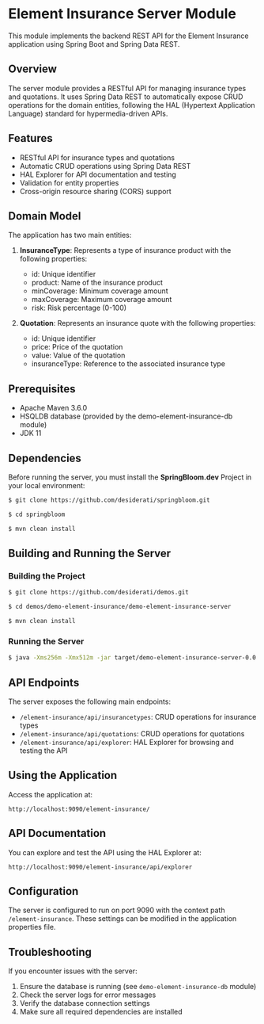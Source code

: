 # Element Insurance Server Module

This module implements the backend REST API for the Element Insurance application
using Spring Boot and Spring Data REST.

## Overview

The server module provides a RESTful API for managing insurance types and quotations.
It uses Spring Data REST to automatically expose CRUD operations for the domain entities,
following the HAL (Hypertext Application Language) standard for hypermedia-driven APIs.

## Features

- RESTful API for insurance types and quotations
- Automatic CRUD operations using Spring Data REST
- HAL Explorer for API documentation and testing
- Validation for entity properties
- Cross-origin resource sharing (CORS) support

## Domain Model

The application has two main entities:

1. **InsuranceType**: Represents a type of insurance product with the following properties:
    - id: Unique identifier
    - product: Name of the insurance product
    - minCoverage: Minimum coverage amount
    - maxCoverage: Maximum coverage amount
    - risk: Risk percentage (0-100)

2. **Quotation**: Represents an insurance quote with the following properties:
    - id: Unique identifier
    - price: Price of the quotation
    - value: Value of the quotation
    - insuranceType: Reference to the associated insurance type

## Prerequisites

* Apache Maven 3.6.0
* HSQLDB database (provided by the demo-element-insurance-db module)
* JDK 11

## Dependencies

Before running the server, you must install the **SpringBloom.dev** Project in your local environment:

```bash
$ git clone https://github.com/desiderati/springbloom.git

$ cd springbloom

$ mvn clean install
```

## Building and Running the Server

### Building the Project

```bash
$ git clone https://github.com/desiderati/demos.git

$ cd demos/demo-element-insurance/demo-element-insurance-server

$ mvn clean install
```

### Running the Server

```bash
$ java -Xms256m -Xmx512m -jar target/demo-element-insurance-server-0.0.1-SNAPSHOT-exec.war
```

## API Endpoints

The server exposes the following main endpoints:

- `/element-insurance/api/insurancetypes`: CRUD operations for insurance types
- `/element-insurance/api/quotations`: CRUD operations for quotations
- `/element-insurance/api/explorer`: HAL Explorer for browsing and testing the API

## Using the Application

Access the application at:

```
http://localhost:9090/element-insurance/
```

## API Documentation

You can explore and test the API using the HAL Explorer at:

```
http://localhost:9090/element-insurance/api/explorer
```

## Configuration

The server is configured to run on port 9090 with the context path `/element-insurance`.
These settings can be modified in the application properties file.

## Troubleshooting

If you encounter issues with the server:

1. Ensure the database is running (see `demo-element-insurance-db` module)
2. Check the server logs for error messages
3. Verify the database connection settings
4. Make sure all required dependencies are installed
